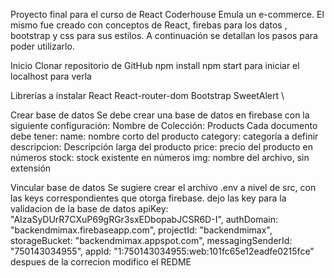 Proyecto final para el curso de React Coderhouse
Emula un e-commerce. El mismo fue creado con conceptos de React, firebas para los datos , bootstrap y css para sus estilos.
A continuación se detallan los pasos para poder utilizarlo.

Inicio
Clonar repositorio de GitHub
npm install
npm start para iniciar el localhost para verla

Librerías a instalar
React
React-router-dom
Bootstrap
SweetAlert \

Crear base de datos
Se debe crear una base de datos en firebase con la siguiente configuración:
Nombre de Colección: Products
Cada documento debe tener:
name: nombre corto del producto
category: categoría a definir
descripcion: Descripción larga del producto
price: precio del producto en números
stock: stock existente en números
img: nombre del archivo, sin extensión

Vincular base de datos
Se sugiere crear el archivo .env a nivel de src, con las keys correspondientes que otorga firebase.
dejo las key para la validacion de la base de datos 
    apiKey: "AIzaSyDUrR7CXuP69gRGr3sxEDbopabJCSR6D-I",
    authDomain: "backendmimax.firebaseapp.com",
    projectId: "backendmimax",
    storageBucket: "backendmimax.appspot.com",
    messagingSenderId: "750143034955",
    appId: "1:750143034955:web:101fc65e12eadfe0215fce"
despues de la correcion modifico el REDME




